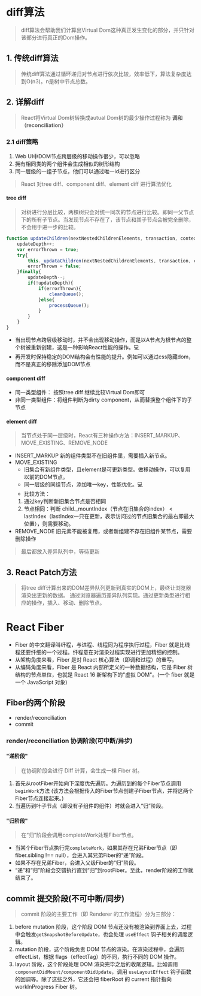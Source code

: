 # diff算法
> diff算法会帮助我们计算出Virtual Dom这种真正发生变化的部分，并只针对该部分进行真正的Dom操作。

## 1. 传统diff算法
> 传统diff算法通过循环递归对节点进行依次比较，效率低下，算法复杂度达到O(n3)。n是树中节点总数。

## 2. 详解diff
> React将Virtual Dom树转换成autual Dom树的最少操作过程称为 __调和（reconciliation）__

### 2.1 diff策略
1. Web UI中DOM节点跨层级的移动操作很少，可以忽略
2. 拥有相同类的两个组件会生成相似的树形结构
3. 同一层级的一组子节点，他们可以通过唯一id进行区分
> React 对tree diff、component diff、element diff 进行算法优化

####  tree diff
> 对树进行分层比较，两棵树只会对统一同次的节点进行比较。即同一父节点下的所有子节点。当发现节点不存在了，该节点和其子节点会被完全删除，不会用于进一步的比较。

```javascript
function updateChildren(nextNestedChildrenElements, transaction, context) {
    updateDepth++;
    var errorThrown = true;
    try{
        this._updataChildren(nextNestedChildrenElements, transaction, context);
        errorThrown = false;
    }finally{
        updateDepth--;
        if(!updateDepth){
            if(errorThrown){
                cleanQueue();
            }else{
                processQueue();
            }
        }
    }
}

```
* 当出现节点跨层级移动时，并不会出现移动操作，而是以A节点为根节点的整个树被重新创建，这是一种影响React性能的操作。💻
* 再开发时保持稳定的DOM结构会有性能的提升。例如可以通过css隐藏dom，而不是真正的移除添加DOM节点

#### component diff
* 同一类型组件： 按照tree diff 继续比较Virtual Dom即可
* 非同一类型组件：将组件判断为dirty component，从而替换整个组件下的子节点

#### element diff
> 当节点处于同一层级时，React有三种操作方法：INSERT_MARKUP、MOVE_EXISTING、REMOVE_NODE
* INSERT_MARKUP
新的组件类型不在旧组件里，需要插入新节点。
* MOVE_EXISTING 
    * 旧集合有新组件类型，且element是可更新类型。做移动操作，可以复用以前的DOM节点。
    * 同一层级的同组节点，添加唯一key，性能优化。💻
    * 比较方法：
    1. 通过key判断新旧集合节点是否相同
    2. 节点相同：判断 child._mountIndex（节点在旧集合的index） < lastIndex（lastIndex一只在更新，表示访问过的节点旧集合的最右即最大位置），则需要移动。
* REMOVE_NODE
旧元素不能被复用，或者新组建不存在旧组件某节点，需要删除操作
> 最后都放入差异队列中，等待更新


## 3. React Patch方法
> 将tree diff计算出来的DOM差异队列更新到真实的DOM上，最终让浏览器渲染出更新的数据。
通过浏览器遍历差异队列实现。通过更新类型进行相应的操作，插入、移动、删除节点。

# React Fiber
* Fiber 的中文翻译叫纤程，与进程、线程同为程序执行过程，Fiber 就是比线程还要纤细的一个过程。纤程意在对渲染过程实现进行更加精细的控制。
* 从架构角度来看，Fiber 是对 React 核心算法（即调和过程）的重写。
* 从编码角度来看，Fiber 是 React 内部所定义的一种数据结构，它是 Fiber 树结构的节点单位，也就是 React 16 新架构下的"虚拟 DOM"。(一个 fiber 就是一个 JavaScript 对象)


## Fiber的两个阶段
* render/reconciliation
* commit


### render/reconciliation 协调阶段(可中断/异步)
#### "递阶段"
> 在协调阶段会进行 Diff 计算，会生成一棵 Fiber 树。

1. 首先从rootFiber开始向下深度优先遍历。为遍历到的每个Fiber节点调用```beginWork```方法 (该方法会根据传入的Fiber节点创建子Fiber节点，并将这两个Fiber节点连接起来。)
2. 当遍历到叶子节点（即没有子组件的组件）时就会进入“归”阶段。

#### "归阶段"
> 在“归”阶段会调用completeWork处理Fiber节点。

* 当某个Fiber节点执行完```completeWork```，如果其存在兄弟Fiber节点（即fiber.sibling !== null），会进入其兄弟Fiber的“递”阶段。
* 如果不存在兄弟Fiber，会进入父级Fiber的“归”阶段。
* “递”和“归”阶段会交错执行直到“归”到rootFiber。至此，render阶段的工作就结束了。

## commit 提交阶段(不可中断/同步)
> commit 阶段的主要工作（即 Renderer 的工作流程）分为三部分：

1. before mutation 阶段，这个阶段 DOM 节点还没有被渲染到界面上去，过程中会触发```getSnapshotBeforeUpdate```，也会处理 ```useEffect``` 钩子相关的调度逻辑。
2. mutation 阶段，这个阶段负责 DOM 节点的渲染。在渲染过程中，会遍历 effectList，根据 flags（effectTag）的不同，执行不同的 DOM 操作。
3. layout 阶段，这个阶段处理 DOM 渲染完毕之后的收尾逻辑。比如调用 ```componentDidMount/componentDidUpdate```，调用 ```useLayoutEffect``` 钩子函数的回调等。除了这些之外，它还会把 fiberRoot 的 current 指针指向 workInProgress Fiber 树。

